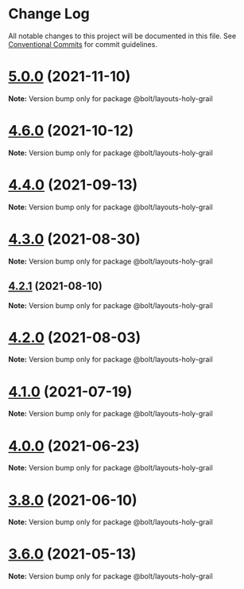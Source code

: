 # Change Log

All notable changes to this project will be documented in this file.
See [Conventional Commits](https://conventionalcommits.org) for commit guidelines.

# [5.0.0](https://github.com/boltdesignsystem/bolt/tree/master/packages/layouts/bolt-holy-grail/compare/v4.7.0...v5.0.0) (2021-11-10)

**Note:** Version bump only for package @bolt/layouts-holy-grail





# [4.6.0](https://github.com/boltdesignsystem/bolt/tree/master/packages/layouts/bolt-holy-grail/compare/v4.5.1...v4.6.0) (2021-10-12)

**Note:** Version bump only for package @bolt/layouts-holy-grail





# [4.4.0](https://github.com/boltdesignsystem/bolt/tree/master/packages/layouts/bolt-holy-grail/compare/v4.3.0...v4.4.0) (2021-09-13)

**Note:** Version bump only for package @bolt/layouts-holy-grail





# [4.3.0](https://github.com/boltdesignsystem/bolt/tree/master/packages/layouts/bolt-holy-grail/compare/v4.2.3...v4.3.0) (2021-08-30)

**Note:** Version bump only for package @bolt/layouts-holy-grail





## [4.2.1](https://github.com/boltdesignsystem/bolt/tree/master/packages/layouts/bolt-holy-grail/compare/v4.2.0...v4.2.1) (2021-08-10)

**Note:** Version bump only for package @bolt/layouts-holy-grail





# [4.2.0](https://github.com/boltdesignsystem/bolt/tree/master/packages/layouts/bolt-holy-grail/compare/v4.1.1...v4.2.0) (2021-08-03)

**Note:** Version bump only for package @bolt/layouts-holy-grail





# [4.1.0](https://github.com/boltdesignsystem/bolt/tree/master/packages/layouts/bolt-holy-grail/compare/v4.0.2...v4.1.0) (2021-07-19)

**Note:** Version bump only for package @bolt/layouts-holy-grail





# [4.0.0](https://github.com/boltdesignsystem/bolt/tree/master/packages/layouts/bolt-holy-grail/compare/v4.0.0-beta-4...v4.0.0) (2021-06-23)

**Note:** Version bump only for package @bolt/layouts-holy-grail





# [3.8.0](https://github.com/boltdesignsystem/bolt/tree/master/packages/layouts/bolt-holy-grail/compare/v3.7.1...v3.8.0) (2021-06-10)

**Note:** Version bump only for package @bolt/layouts-holy-grail





# [3.6.0](https://github.com/boltdesignsystem/bolt/tree/master/packages/layouts/bolt-holy-grail/compare/v3.5.4...v3.6.0) (2021-05-13)

**Note:** Version bump only for package @bolt/layouts-holy-grail
